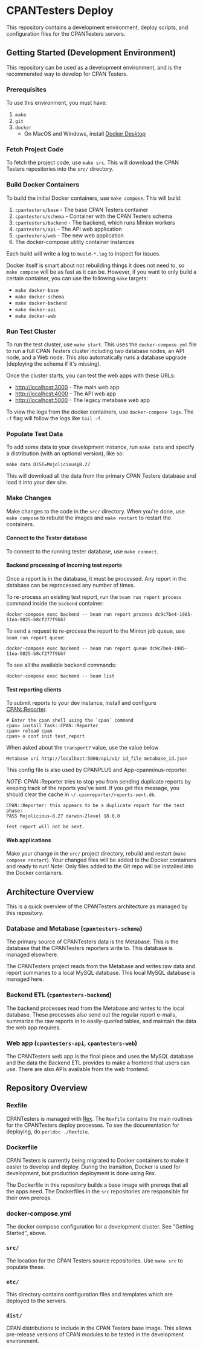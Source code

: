 
# CPANTesters Deploy

This repository contains a development environment, deploy scripts, and
configuration files for the CPANTesters servers.

## Getting Started (Development Environment)

This repository can be used as a development environment, and is the
recommended way to develop for CPAN Testers.

### Prerequisites

To use this environment, you must have:

1. `make`
2. `git`
3. `docker`
    * On MacOS and Windows, install [Docker Desktop](https://www.docker.com/products/docker-desktop)

### Fetch Project Code

To fetch the project code, use `make src`. This will download the CPAN
Testers repositories into the `src/` directory.

### Build Docker Containers

To build the initial Docker containers, use `make compose`. This will
build:

1. `cpantesters/base` - The base CPAN Testers container
2. `cpantesters/schema` - Container with the CPAN Testers schema
3. `cpantesters/backend` - The backend, which runs Minion workers
4. `cpantesters/api` - The API web application
5. `cpantesters/web` - The new web application
6. The docker-compose utility container instances

Each build will write a log to `build-*.log` to inspect for issues.

Docker itself is smart about not rebuilding things it does not need to,
so `make compose` will be as fast as it can be. However, if you want to
only build a certain container, you can use the following `make`
targets:

* `make docker-base`
* `make docker-schema`
* `make docker-backend`
* `make docker-api`
* `make docker-web`

### Run Test Cluster

To run the test cluster, use `make start`. This uses the
`docker-compose.yml` file to run a full CPAN Testers cluster including
two database nodes, an API node, and a Web node. This also automatically
runs a database upgrade (deploying the schema if it's missing).

Once the cluster starts, you can test the web apps with these URLs:

* <http://localhost:3000> - The main web app
* <http://localhost:4000> - The API web app
* <http://localhost:5000> - The legacy metabase web app

To view the logs from the docker containers, use `docker-compose logs`.
The `-f` flag will follow the logs like `tail -f`.

### Populate Test Data

To add some data to your development instance, run `make data` and
specify a distribution (with an optional version), like so:

    make data DIST=Mojolicious@8.27

This will download all the data from the primary CPAN Testers database
and load it into your dev site.

### Make Changes

Make changes to the code in the `src/` directory. When you're done, use
`make compose` to rebuild the images and `make restart` to restart the
containers.

#### Connect to the Tester database

To connect to the running tester database, use `make connect`.

#### Backend processing of incoming test reports

Once a report is in the database, it must be processed. Any report in
the database can be reprocessed any number of times.

To re-process an existing test report, run the `beam run report process`
command inside the `backend` container:

    docker-compose exec backend -- beam run report process dc9c7be4-1985-11ea-9825-b8cf277f9bb7

To send a request to re-process the report to the Minion job queue, use
`beam run report queue`:

    docker-compose exec backend -- beam run report queue dc9c7be4-1985-11ea-9825-b8cf277f9bb7

To see all the available backend commands:

    docker-compose exec backend -- beam list

#### Test reporting clients

To submit reports to your dev instance, install and configure
[CPAN::Reporter](http://metacpan.org/pod/CPAN::Reporter).

    # Enter the cpan shell using the `cpan` command
    cpan> install Task::CPAN::Reporter
    cpan> reload cpan
    cpan> o conf init test_report

When asked about the `transport?` value, use the value below

    Metabase uri http://localhost:5000/api/v1/ id_file metabase_id.json

This config file is also used by CPANPLUS and App-cpanminus-reporter.

*NOTE:* CPAN::Reporter tries to stop you from sending duplicate reports
by keeping track of the reports you've sent. If you get this message,
you should clear the cache in `~/.cpanreporter/reports-sent.db`.

    CPAN::Reporter: this appears to be a duplicate report for the test phase:
    PASS Mojolicious-8.27 darwin-2level 18.0.0

    Test report will not be sent.

#### Web applications

Make your change in the `src/` project directory, rebuild and restart
(`make compose restart`). Your changed files will be added to the Docker
containers and ready to run! Note: Only files added to the Git repo will
be installed into the Docker containers.

## Architecture Overview

This is a quick overview of the CPANTesters architecture as managed by
this repository.

### Database and Metabase (`cpantesters-schema`)

The primary source of CPANTesters data is the Metabase. This is the
database that the CPANTesters reporters write to. This database is
managed elsewhere.

The CPANTesters project reads from the Metabase and writes raw data and
report summaries to a local MySQL database. This local MySQL database is
managed here.

### Backend ETL (`cpantesters-backend`)

The backend processes read from the Metabase and writes to the local
database. These processes also send out the regular report e-mails,
summarize the raw reports in to easily-queried tables, and maintain the
data the web app requires.

### Web app (`cpantesters-api`, `cpantesters-web`)

The CPANTesters web app is the final piece and uses the MySQL database
and the data the Backend ETL provides to make a frontend that users can
use. There are also APIs available from the web frontend.

## Repository Overview

### Rexfile

CPANTesters is managed with [Rex](http://rexify.org). The `Rexfile`
contains the main routines for the CPANTesters deploy processes. To
see the documentation for deploying, do `perldoc ./Rexfile`.

### Dockerfile

CPAN Testers is currently being migrated to Docker containers to make it
easier to develop and deploy. During the transition, Docker is used for
development, but production deployment is done using Rex.

The Dockerfile in this repository builds a base image with prereqs that
all the apps need. The Dockerfiles in the `src` repositories are
responsible for their own prereqs.

### docker-compose.yml

The docker compose configuration for a development cluster. See "Getting
Started", above.

### `src/`

The location for the CPAN Testers source repositories. Use `make src` to
populate these.

### `etc/`

This directory contains configuration files and templates which are
deployed to the servers.

### `dist/`

CPAN distributions to include in the CPAN Testers base image. This
allows pre-release versions of CPAN modules to be tested in the
development environment.

